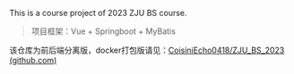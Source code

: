 This is a course project of 2023 ZJU BS course.

> 项目框架：Vue + Springboot + MyBatis



该仓库为前后端分离版，docker打包版请见：[CoisiniEcho0418/ZJU_BS_2023 (github.com)](https://github.com/CoisiniEcho0418/ZJU_BS_2023)
